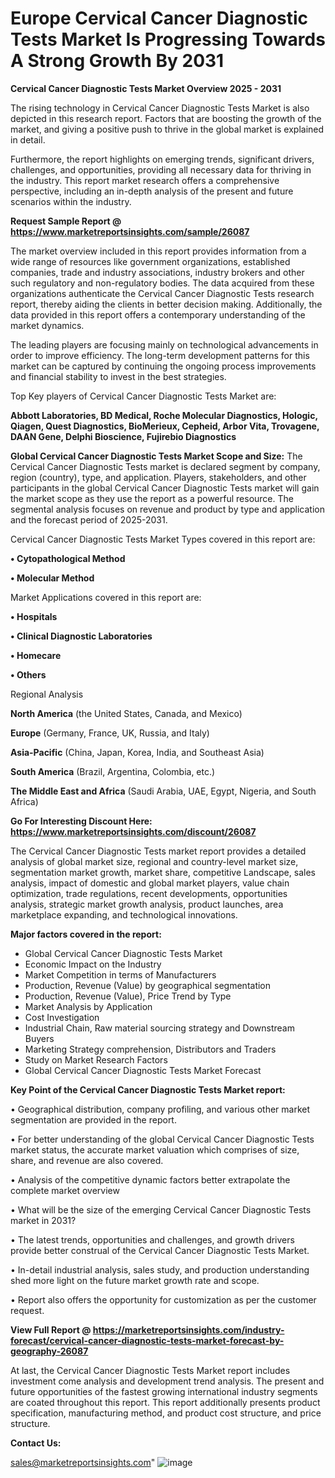# Europe Cervical Cancer Diagnostic Tests Market Is Progressing Towards A Strong Growth By 2031

<Strong> Cervical Cancer Diagnostic Tests Market Overview 2025 - 2031</strong>

The rising technology in Cervical Cancer Diagnostic Tests Market is also depicted in this research report. Factors that are boosting the growth of the market, and giving a positive push to thrive in the global market is explained in detail.

Furthermore, the report highlights on emerging trends, significant drivers, challenges, and opportunities, providing all necessary data for thriving in the industry. This report market research offers a comprehensive perspective, including an in-depth analysis of the present and future scenarios within the industry.

<strong>Request Sample Report @ <a href=https://www.marketreportsinsights.com/sample/26087>https://www.marketreportsinsights.com/sample/26087</a></strong>

The market overview included in this report provides information from a wide range of resources like government organizations, established companies, trade and industry associations, industry brokers and other such regulatory and non-regulatory bodies. The data acquired from these organizations authenticate the Cervical Cancer Diagnostic Tests research report, thereby aiding the clients in better decision making. Additionally, the data provided in this report offers a contemporary understanding of the market dynamics.

The leading players are focusing mainly on technological advancements in order to improve efficiency. The long-term development patterns for this market can be captured by continuing the ongoing process improvements and financial stability to invest in the best strategies.

Top Key players of Cervical Cancer Diagnostic Tests Market are:

<strong>Abbott Laboratories, BD Medical, Roche Molecular Diagnostics, Hologic, Qiagen, Quest Diagnostics, BioMerieux, Cepheid, Arbor Vita, Trovagene, DAAN Gene, Delphi Bioscience, Fujirebio Diagnostics</strong>

<strong><b>Global Cervical Cancer Diagnostic Tests Market Scope and Size:</b></strong>
The Cervical Cancer Diagnostic Tests market is declared segment by company, region (country), type, and application. Players, stakeholders, and other participants in the global Cervical Cancer Diagnostic Tests market will gain the market scope as they use the report as a powerful resource. The segmental analysis focuses on revenue and product by type and application and the forecast period of 2025-2031.

Cervical Cancer Diagnostic Tests Market Types covered in this report are:

<strong>• Cytopathological Method

• Molecular Method</strong>

Market Applications covered in this report are:

<strong>• Hospitals

• Clinical Diagnostic Laboratories

• Homecare

• Others</strong> 

Regional Analysis

<strong>North America</strong> (the United States, Canada, and Mexico)

<strong>Europe</strong> (Germany, France, UK, Russia, and Italy)

<strong>Asia-Pacific</strong> (China, Japan, Korea, India, and Southeast Asia)

<strong>South America</strong> (Brazil, Argentina, Colombia, etc.)

<strong>The Middle East and Africa</strong> (Saudi Arabia, UAE, Egypt, Nigeria, and South Africa)

<strong>Go For Interesting Discount Here: <a href=https://www.marketreportsinsights.com/discount/26087>https://www.marketreportsinsights.com/discount/26087</a></strong>

The Cervical Cancer Diagnostic Tests market report provides a detailed analysis of global market size, regional and country-level market size, segmentation market growth, market share, competitive Landscape, sales analysis, impact of domestic and global market players, value chain optimization, trade regulations, recent developments, opportunities analysis, strategic market growth analysis, product launches, area marketplace expanding, and technological innovations.

<strong><b>Major factors covered in the report:</b></strong>
<ul>
  <li>Global Cervical Cancer Diagnostic Tests Market </li>
  <li>Economic Impact on the Industry</li>
  <li>Market Competition in terms of Manufacturers</li>
  <li>Production, Revenue (Value) by geographical segmentation</li>
  <li>Production, Revenue (Value), Price Trend by Type</li>
  <li>Market Analysis by Application</li>
  <li>Cost Investigation</li>
  <li>Industrial Chain, Raw material sourcing strategy and Downstream Buyers</li>
  <li>Marketing Strategy comprehension, Distributors and Traders</li>
  <li>Study on Market Research Factors</li>
  <li>Global Cervical Cancer Diagnostic Tests Market Forecast</li>
</ul>

<strong><b>Key Point of the Cervical Cancer Diagnostic Tests Market report:</b></strong>

• Geographical distribution, company profiling, and various other market segmentation are provided in the report.

• For better understanding of the global Cervical Cancer Diagnostic Tests market status, the accurate market valuation which comprises of size, share, and revenue are also covered.

• Analysis of the competitive dynamic factors better extrapolate the complete market overview

• What will be the size of the emerging Cervical Cancer Diagnostic Tests market in 2031?

• The latest trends, opportunities and challenges, and growth drivers provide better construal of the Cervical Cancer Diagnostic Tests Market.

• In-detail industrial analysis, sales study, and production understanding shed more light on the future market growth rate and scope.

• Report also offers the opportunity for customization as per the customer request.

<strong><b>View Full Report @ <a href=https://marketreportsinsights.com/industry-forecast/cervical-cancer-diagnostic-tests-market-forecast-by-geography-26087>https://marketreportsinsights.com/industry-forecast/cervical-cancer-diagnostic-tests-market-forecast-by-geography-26087</a></b></strong>


At last, the Cervical Cancer Diagnostic Tests Market report includes investment come analysis and development trend analysis. The present and future opportunities of the fastest growing international industry segments are coated throughout this report. This report additionally presents product specification, manufacturing method, and product cost structure, and price structure.

<strong>Contact Us:</strong>

sales@marketreportsinsights.com"
![image](https://github.com/user-attachments/assets/54520db0-b38b-4c98-a06a-7142b8d1dc15)
